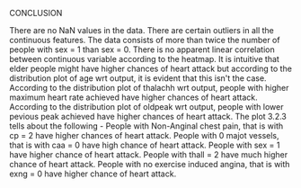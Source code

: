 CONCLUSION

There are no NaN values in the data.
There are certain outliers in all the continuous features.
The data consists of more than twice the number of people with sex = 1 than sex = 0.
There is no apparent linear correlation between continuous variable according to the heatmap.
It is intuitive that elder people might have higher chances of heart attack but according to the distribution plot of age wrt output, it is evident that this isn't the case.
According to the distribution plot of thalachh wrt output, people with higher maximum heart rate achieved have higher chances of heart attack.
According to the distribution plot of oldpeak wrt output, people with lower pevious peak achieved have higher chances of heart attack.
The plot 3.2.3 tells about the following -
People with Non-Anginal chest pain, that is with cp = 2 have higher chances of heart attack.
People with 0 majot vessels, that is with caa = 0 have high chance of heart attack.
People with sex = 1 have higher chance of heart attack.
People with thall = 2 have much higher chance of heart attack.
People with no exercise induced angina, that is with exng = 0 have higher chance of heart attack.
